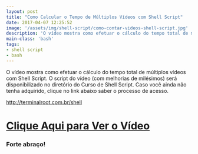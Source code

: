 ```yaml
---
layout: post
title: "Como Calcular o Tempo de Múltiplos Vídeos com Shell Script"
date: 2017-04-07 12:25:52
image: '/assets/img/shell-script/como-contar-videos-shell-script.jpg'
description: 'O vídeo mostra como efetuar o cálculo do tempo total de múltiplos vídeos com Shell Script.'
main-class: 'bash'
tags:
- shell script
- bash
---
```


O vídeo mostra como efetuar o cálculo do tempo total de múltiplos vídeos com Shell Script. O script do vídeo (com melhorias de milésimos) será disponibilizado no diretório do Curso de Shell Script. Caso você ainda não tenha adquirido, clique no link abaixo saber o processo de acesso.

<http://terminalroot.com.br/shell>


# [Clique Aqui para Ver o Vídeo](https://www.youtube.com/watch?v=8FF7JSogTHU)


### Forte abraço!

<script async src="https://pagead2.googlesyndication.com/pagead/js/adsbygoogle.js"></script>

<!-- Informat -->
<ins class="adsbygoogle"
 style="display:block"
 data-ad-client="ca-pub-2838251107855362"
 data-ad-slot="2327980059"
 data-ad-format="auto"
 data-full-width-responsive="true"></ins>

<script>
(adsbygoogle = window.adsbygoogle || []).push({});
</script>

